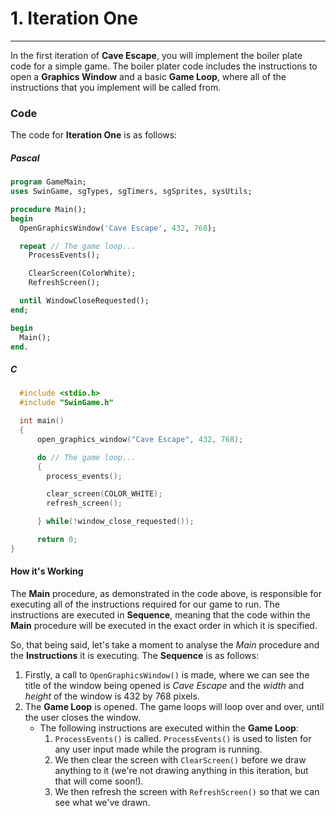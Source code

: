 # 1. Iteration One
---

In the first iteration of **Cave Escape**, you will implement the boiler plate code for a simple game. The boiler plater code includes the instructions to open a **Graphics Window** and a basic **Game Loop**, where all of the instructions that you implement will be called from.

### Code

The code for **Iteration One** is as follows:

##### Pascal

```pascal
program GameMain;
uses SwinGame, sgTypes, sgTimers, sgSprites, sysUtils;

procedure Main();
begin
  OpenGraphicsWindow('Cave Escape', 432, 768);

  repeat // The game loop...
    ProcessEvents();

    ClearScreen(ColorWhite);
    RefreshScreen();

  until WindowCloseRequested();
end;

begin
  Main();
end.

```

##### C

```c
  #include <stdio.h>
  #include "SwinGame.h"

  int main()
  {
      open_graphics_window("Cave Escape", 432, 768);

      do // The game loop...
      {
        process_events();

        clear_screen(COLOR_WHITE);
        refresh_screen();

      } while(!window_close_requested());

      return 0;
}
```

#### How it's Working
The **Main** procedure, as demonstrated in the code above, is responsible for executing all of the instructions required for our game to run. The instructions are executed in **Sequence**, meaning that the code within the **Main** procedure will be executed in the exact order in which it is specified.

So, that being said, let's take a moment to analyse the *Main* procedure and the **Instructions** it is executing. The **Sequence** is as follows:

  1. Firstly, a call to ```OpenGraphicsWindow()``` is made, where we can see the title of the window being opened is *Cave Escape* and the *width* and *height* of the window is 432 by 768 pixels.
  2. The **Game Loop** is opened. The game loops will loop over and over, until the user closes the window.
     * The following instructions are executed within the **Game Loop**:
        1. ```ProcessEvents()``` is called. ```ProcessEvents()``` is used to listen for any user input made while the program is running.
        2. We then clear the screen with ```ClearScreen()``` before we draw anything to it (we're not drawing anything in this iteration, but that will come soon!).
        3. We then refresh the screen with ```RefreshScreen()``` so that we can see what we've drawn.
